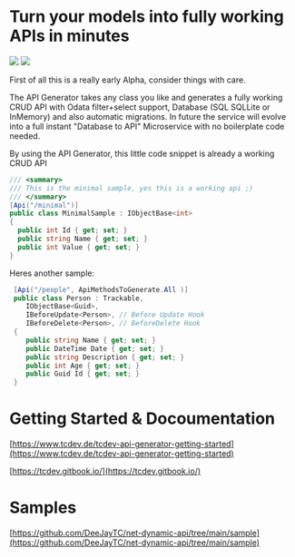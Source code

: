 # Turn your models into fully working APIs in minutes

<a href="https://tcdev.gitbook.io/"><img src="https://img.shields.io/badge/Docs-0.0.8-orange"></a>
<a href="https://twitter.com/intent/follow?screen_name=timcadenbach"><img src="https://img.shields.io/badge/Twitter-follow-blue"></a>

First of all this is a really early Alpha, consider things with care. 

The API Generator takes any class you like and generates a fully working CRUD API with Odata filter+select support, Database (SQL SQLLite or InMemory)
and also automatic migrations. 
In future the service will evolve into a full instant "Database to API" Microservice with no boilerplate code needed. 


By using the API Generator, this little code snippet is already a working CRUD API
```csharp
/// <summary>
/// This is the minimal sample, yes this is a working api ;)
/// </summary>
[Api("/minimal")]
public class MinimalSample : IObjectBase<int>
{
  public int Id { get; set; }
  public string Name { get; set; }
  public int Value { get; set; }
}
```

Heres another sample:

```csharp
 [Api("/people", ApiMethodsToGenerate.All )]
 public class Person : Trackable, 
    IObjectBase<Guid>,
    IBeforeUpdate<Person>, // Before Update Hook
    IBeforeDelete<Person>, // BeforeDelete Hook
 {
    public string Name { get; set; }
    public DateTime Date { get; set; }
    public string Description { get; set; }
    public int Age { get; set; }
    public Guid Id { get; set; }
 }
```

# Getting Started & Docoumentation

[https://www.tcdev.de/tcdev-api-generator-getting-started](https://www.tcdev.de/tcdev-api-generator-getting-started)

[https://tcdev.gitbook.io/](https://tcdev.gitbook.io/)

# Samples
[https://github.com/DeeJayTC/net-dynamic-api/tree/main/sample](https://github.com/DeeJayTC/net-dynamic-api/tree/main/sample)


